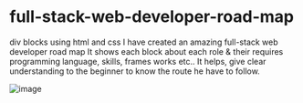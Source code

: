 # full-stack-web-developer-road-map
div blocks using html and css 
I have created an amazing full-stack web developer road map 
It shows each block about each role & their requires programming language, skills, frames works etc..
It helps, give clear understanding to the beginner to know the route he have to follow.

![image](https://user-images.githubusercontent.com/126344231/228320281-007cb645-4d53-4ccd-b3ac-94b93f804fbc.png)

